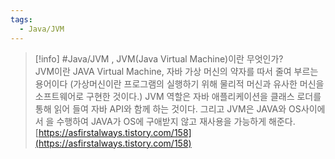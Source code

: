 ```yaml
---
tags:
  - Java/JVM
---
```



  

> [!info] #Java/JVM , JVM(Java Virtual Machine)이란 무엇인가?  
> JVM이란 JAVA Virtual Machine, 자바 가상 머신의 약자를 따서 줄여 부르는 용어이다 (가상머신이란 프로그램의 실행하기 위해 물리적 머신과 유사한 머신을 소프트웨어로 구현한 것이다.) JVM 역할은 자바 애플리케이션을 클래스 로더를 통해 읽어 들여 자바 API와 함께 하는 것이다. 그리고 JVM은 JAVA와 OS사이에서 을 수행하여 JAVA가 OS에 구애받지 않고 재사용을 가능하게 해준다.  
> [https://asfirstalways.tistory.com/158](https://asfirstalways.tistory.com/158)